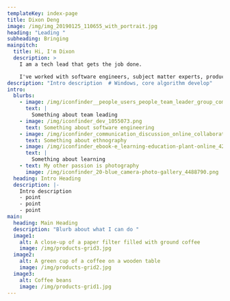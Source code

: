 ```yaml
---
templateKey: index-page
title: Dixon Deng
image: /img/img_20190125_110655_with_portrait.jpg
heading: "Leading "
subheading: Bringing
mainpitch:
  title: Hi, I'm Dixon
  description: >
    I am a tech lead that gets the job done.

    I've worked with software engineers, subject matter experts, product owners, UX engineers, QA, and users to make the right products in the right way.
description: "Intro description  # Windows, core algorithm develop"
intro:
  blurbs:
    - image: /img/iconfinder__people_users_people_team_leader_group_community-16_4213441.png
      text: |
        Something about team leading
    - image: /img/iconfinder_dev_1055073.png
      text: Something about software engineering
    - image: /img/iconfinder_communication_discussion_online_collaboration_social_media_users_4850500.png
      text: Something about ethnography
    - image: /img/iconfinder_ebook-e_learning-education-plant-online_4288578.png
      text: |
        Something about learning
    - text: My other passion is photography
      image: /img/iconfinder_20-blue_camera-photo-gallery_4488790.png
  heading: Intro Heading
  description: |-
    Intro description
    - point
    - point
    - point
main:
  heading: Main Heading
  description: "Blurb about what I can do "
  image1:
    alt: A close-up of a paper filter filled with ground coffee
    image: /img/products-grid3.jpg
  image2:
    alt: A green cup of a coffee on a wooden table
    image: /img/products-grid2.jpg
  image3:
    alt: Coffee beans
    image: /img/products-grid1.jpg
---
```


